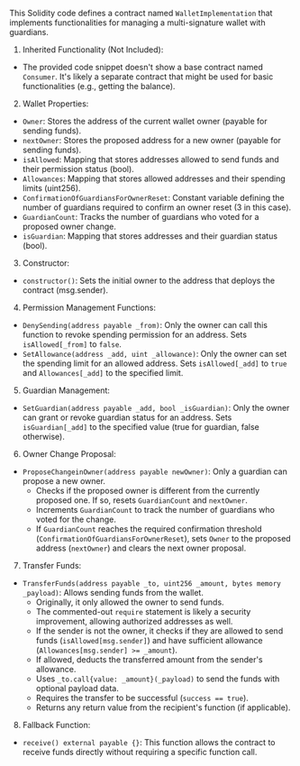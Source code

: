 This Solidity code defines a contract named `WalletImplementation` that implements functionalities for managing a multi-signature wallet with guardians.

1. Inherited Functionality (Not Included):

- The provided code snippet doesn't show a base contract named `Consumer`. It's likely a separate contract that might be used for basic functionalities (e.g., getting the balance).

2. Wallet Properties:

- `Owner`: Stores the address of the current wallet owner (payable for sending funds).
- `nextOwner`: Stores the proposed address for a new owner (payable for sending funds).
- `isAllowed`: Mapping that stores addresses allowed to send funds and their permission status (bool).
- `Allowances`: Mapping that stores allowed addresses and their spending limits (uint256).
- `ConfirmationOfGuardiansForOwnerReset`: Constant variable defining the number of guardians required to confirm an owner reset (3 in this case).
- `GuardianCount`: Tracks the number of guardians who voted for a proposed owner change.
- `isGuardian`: Mapping that stores addresses and their guardian status (bool).

3. Constructor:

- `constructor()`: Sets the initial owner to the address that deploys the contract (msg.sender).

4. Permission Management Functions:

- `DenySending(address payable _from)`: Only the owner can call this function to revoke spending permission for an address. Sets `isAllowed[_from]` to `false`.
- `SetAllowance(address _add, uint _allowance)`: Only the owner can set the spending limit for an allowed address. Sets `isAllowed[_add]` to `true` and `Allowances[_add]` to the specified limit.

5. Guardian Management:

- `SetGuardian(address payable _add, bool _isGuardian)`: Only the owner can grant or revoke guardian status for an address. Sets `isGuardian[_add]` to the specified value (true for guardian, false otherwise).

6. Owner Change Proposal:

- `ProposeChangeinOwner(address payable newOwner)`: Only a guardian can propose a new owner. 
    - Checks if the proposed owner is different from the currently proposed one. If so, resets `GuardianCount` and `nextOwner`.
    - Increments `GuardianCount` to track the number of guardians who voted for the change.
    - If `GuardianCount` reaches the required confirmation threshold (`ConfirmationOfGuardiansForOwnerReset`), sets `Owner` to the proposed address (`nextOwner`) and clears the next owner proposal.

7. Transfer Funds:

- `TransferFunds(address payable _to, uint256 _amount, bytes memory _payload)`: Allows sending funds from the wallet.
    - Originally, it only allowed the owner to send funds. 
    - The commented-out `require` statement is likely a security improvement, allowing authorized addresses as well.
    - If the sender is not the owner, it checks if they are allowed to send funds (`isAllowed[msg.sender]`) and have sufficient allowance (`Allowances[msg.sender] >= _amount`).
    - If allowed, deducts the transferred amount from the sender's allowance.
    - Uses `_to.call{value: _amount}(_payload)` to send the funds with optional payload data.
    - Requires the transfer to be successful (`success == true`).
    - Returns any return value from the recipient's function (if applicable).

8. Fallback Function:

- `receive() external payable {}`: This function allows the contract to receive funds directly without requiring a specific function call.


